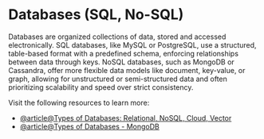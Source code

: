 # Databases (SQL, No-SQL)

Databases are organized collections of data, stored and accessed electronically. SQL databases, like MySQL or PostgreSQL, use a structured, table-based format with a predefined schema, enforcing relationships between data through keys. NoSQL databases, such as MongoDB or Cassandra, offer more flexible data models like document, key-value, or graph, allowing for unstructured or semi-structured data and often prioritizing scalability and speed over strict consistency.

Visit the following resources to learn more:

- [@article@Types of Databases: Relational, NoSQL, Cloud, Vector](https://www.datacamp.com/blog/types-of-databases-overview)
- [@article@Types of Databases - MongoDB](https://www.mongodb.com/resources/basics/databases/types)